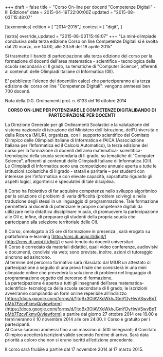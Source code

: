 +++
draft = false
title = "Corso On-line per docenti \"Competenze Digitali\" - III Edizione"
date = 2015-04-19T22:00:00Z
updated = "2015-08-03T15:48:07"

[taxonomies]
edition = [ "2014-2015",]
contest = [ "digit", ]

[extra]
override_updated = "2015-08-03T15:48:07"
+++
"La mini-olimpiade conclusiva della terza edizione Corso on line Competenze
Digitali si è svolta dal 20 marzo, ore 14.00, alle 23.59 del 19 aprile 2015"

Si trasmette il bando di partecipazione alla terza edizione del corso per la
formazione di docenti dell'area matematica - scientifica - tecnologica della
scuola secondaria di II grado, su tematiche di "Computer Science", afferenti ai
contenuti delle Olimpiadi Italiane di Informatica (0II).

E' pubblicato l'elenco dei docenti(in calce) che parteciperanno alla terza
edizione del corso on line "Competenze Digitali": vengono ammessi ben 700
docenti.

Nota della D.G. Ordinamenti prot. n. 6133 del 16 ottobre 2014

<div style="text-align: center;">

**CORSO ON-LINE PER POTENZIARE LE COMPETENZE DIGITALIBANDO DI PARTECIPAZIONE PER DOCENTI**

</div>

La Direzione Generale per gli Ordinamenti Scolastici e la valutazione del
sistema nazionale di istruzione del Ministero dell'Istruzione, dell'Università
e della Ricerca (MIUR), organizza, con il supporto scientifico del Comitato
Olimpico delle Olimpiadi Italiane di Informatica e l’AICA (Associazione
Italiana per l’Informatica ed il Calcolo Automatico), la terza edizione del
corso per la formazione di docenti dell’area matematica- scientifica-
tecnologica della scuola secondaria di II grado, su tematiche di “Computer
Science”, afferenti ai contenuti delle Olimpiadi Italiane di Informatica
(OII).<br/>Le Olimpiadi di Informatica sono una competizione annuale aperta a
tutte le istituzioni scolastiche di II grado - statali e paritarie – per
studenti con interesse per l'informatica e con elevate capacità, soprattutto
riguardo gli aspetti logici, algoritmici e speculativi di tale
disciplina.

Il Corso ha l’obiettivo di far acquisire competenze nello
sviluppo algoritmico per la soluzione di problemi di varia difficoltà (problem
solving) e nella traduzione degli stessi in un linguaggio di programmazione.
Tale formazione permetterà ai docenti di potenziare le proprie competenze
digitali da utilizzare nella didattica disciplinare in aula, di promuovere la
partecipazione alle OII e, infine, di preparare gli studenti della propria
scuola che partecipano alla selezione territoriale delle OII.

Il
Corso, omologato a 25 ore di formazione in presenza , sarà erogato su
piattaforma e-learning
[http://cms.di.unipi.it/digit/](http://cms.di.unipi.it/digit/) e sarà tenuto da
docenti universitari.<br/>Il Corso è corredato da materiali didattici, quali
video conferenze, audiovisivi e documenti, condivisi via web; sono previste,
inoltre, azioni di tutoraggio sincrono ed asincrono.<br/>Al termine del
percorso formativo sarà rilasciato dal MIUR un attestato di partecipazione a
seguito di una prova finale che consisterà in una mini olimpiade online che
prevederà la soluzione di problemi nel linguaggio di programmazione oggetto del
percorso di formazione.<br/>La partecipazione è aperta a tutti gli insegnanti
dell’area matematica- scientifica- tecnologica della scuola secondaria di II
grado; le iscrizioni avverranno compilando un form online reperibile
all’indirizzo
[https://docs.google.com/forms/d/1jtqBx3OlAVXoWkhJGmYDyHwVSwvBpTpMb7FzcvFkmvQ/viewform](https://docs.google.com/forms/d/1jtqBx3OlAVXoWkhJGmYDyHwVSwvBpTpMb7FzcvFkmvQ/viewform)
a partire dal giorno 27 ottobre 2014 ore 10.00 e termineranno il 10 novembre
2014 alle ore 24.00. Il Corso è gratuito per i partecipanti.<br/>Al Corso
saranno ammessi fino a un massimo di 500 insegnanti; il Comitato Olimpico
accetterà iscrizioni valide secondo l’ordine di arrivo. Sarà data priorità a
coloro che non si erano iscritti all’edizione precedente.

Il corso sarà fruibile a partire dal 17 novembre 2014 al 17 marzo 2015.
